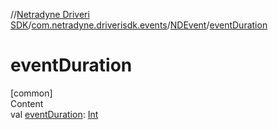 //[Netradyne Driveri SDK](../../index.md)/[com.netradyne.driverisdk.events](../index.md)/[NDEvent](index.md)/[eventDuration](event-duration.md)



# eventDuration  
[common]  
Content  
val [eventDuration](event-duration.md): [Int](https://kotlinlang.org/api/latest/jvm/stdlib/kotlin/-int/index.html)  



